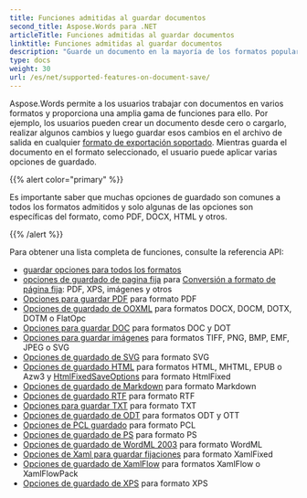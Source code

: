 ```yaml
---
title: Funciones admitidas al guardar documentos
second_title: Aspose.Words para .NET
articleTitle: Funciones admitidas al guardar documentos
linktitle: Funciones admitidas al guardar documentos
description: "Guarde un documento en la mayoría de los formatos populares y admite muchas funciones de Microsoft Word usando C#."
type: docs
weight: 30
url: /es/net/supported-features-on-document-save/
---
```


Aspose.Words permite a los usuarios trabajar con documentos en varios formatos y proporciona una amplia gama de funciones para ello. Por ejemplo, los usuarios pueden crear un documento desde cero o cargarlo, realizar algunos cambios y luego guardar esos cambios en el archivo de salida en cualquier [formato de exportación soportado](/words/net/supported-document-formats/). Mientras guarda el documento en el formato seleccionado, el usuario puede aplicar varias opciones de guardado.

{{% alert color="primary" %}}

Es importante saber que muchas opciones de guardado son comunes a todos los formatos admitidos y solo algunas de las opciones son específicas del formato, como PDF, DOCX, HTML y otros.

{{% /alert %}}

Para obtener una lista completa de funciones, consulte la referencia API:

- [guardar opciones para todos los formatos](https://reference.aspose.com/words/net/aspose.words.saving/)
- [opciones de guardado de pagina fija](https://reference.aspose.com/words/net/aspose.words.saving/fixedpagesaveoptions/) para [Conversión a formato de página fija](/words/es/net/converting-to-fixed-page-format/): PDF, XPS, imágenes y otros
- [Opciones para guardar PDF](https://reference.aspose.com/words/net/aspose.words.saving/pdfsaveoptions/) para formato PDF
- [Opciones de guardado de OOXML](https://reference.aspose.com/words/net/aspose.words.saving/ooxmlsaveoptions/) para formatos DOCX, DOCM, DOTX, DOTM o FlatOpc
- [Opciones para guardar DOC](https://reference.aspose.com/words/net/aspose.words.saving/docsaveoptions/) para formatos DOC y DOT
- [Opciones para guardar imágenes](https://reference.aspose.com/words/net/aspose.words.saving/imagesaveoptions/) para formatos TIFF, PNG, BMP, EMF, JPEG o SVG
- [Opciones de guardado de SVG](https://reference.aspose.com/words/net/aspose.words.saving/svgsaveoptions/) para formato SVG
- [Opciones de guardado HTML](https://reference.aspose.com/words/net/aspose.words.saving/htmlsaveoptions/) para formatos HTML, MHTML, EPUB o Azw3 y [HtmlFixedSaveOptions](https://reference.aspose.com/words/net/aspose.words.saving/htmlfixedsaveoptions/) para formato HtmlFixed
- [Opciones de guardado de Markdown](https://reference.aspose.com/words/net/aspose.words.saving/markdownsaveoptions/) para formato Markdown
- [Opciones de guardado RTF](https://reference.aspose.com/words/net/aspose.words.saving/rtfsaveoptions/) para formato RTF
- [Opciones para guardar TXT](https://reference.aspose.com/words/net/aspose.words.saving/txtsaveoptions/) para formato TXT
- [Opciones de guardado de ODT](https://reference.aspose.com/words/net/aspose.words.saving/odtsaveoptions/) para formatos ODT y OTT
- [Opciones de PCL guardado](https://reference.aspose.com/words/net/aspose.words.saving/pclsaveoptions/) para formato PCL
- [Opciones de guardado de PS](https://reference.aspose.com/words/net/aspose.words.saving/pssaveoptions/) para formato PS
- [Opciones de guardado de WordML 2003](https://reference.aspose.com/words/net/aspose.words.saving/wordml2003saveoptions/) para formato WordML
- [Opciones de Xaml para guardar fijaciones](https://reference.aspose.com/words/net/aspose.words.saving/xamlfixedsaveoptions/) para formato XamlFixed
- [Opciones de guardado de XamlFlow](https://reference.aspose.com/words/net/aspose.words.saving/xamlflowsaveoptions/) para formatos XamlFlow o XamlFlowPack
- [Opciones de guardado de XPS](https://reference.aspose.com/words/net/aspose.words.saving/xpssaveoptions/) para formato XPS